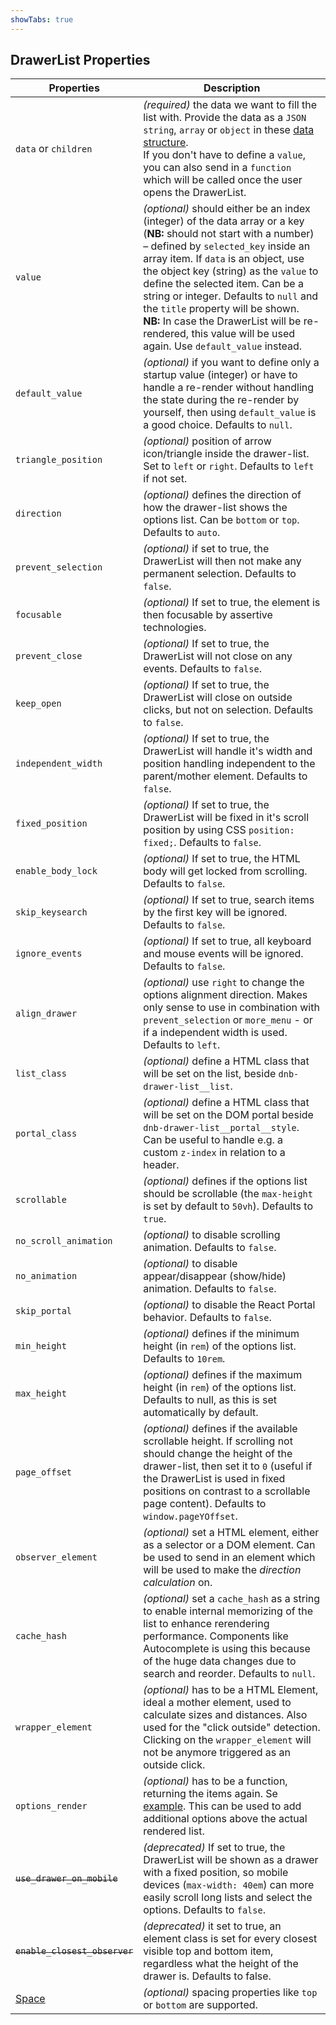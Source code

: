 ```yaml
---
showTabs: true
---
```


## DrawerList Properties

| Properties                                  | Description                                                                                                                                                                                                                                                                                                                                                                                                                                                                          |
| ------------------------------------------- | ------------------------------------------------------------------------------------------------------------------------------------------------------------------------------------------------------------------------------------------------------------------------------------------------------------------------------------------------------------------------------------------------------------------------------------------------------------------------------------ |
| `data` or `children`                        | _(required)_ the data we want to fill the list with. Provide the data as a `JSON string`, `array` or `object` in these [data structure](/uilib/components/fragments/drawer-list/info#data-structure). <br /> If you don't have to define a `value`, you can also send in a `function` which will be called once the user opens the DrawerList.                                                                                                                                      |
| `value`                                     | _(optional)_ should either be an index (integer) of the data array or a key (**NB:** should not start with a number) – defined by `selected_key` inside an array item. If `data` is an object, use the object key (string) as the `value` to define the selected item. Can be a string or integer. Defaults to `null` and the `title` property will be shown. <br /> **NB:** In case the DrawerList will be re-rendered, this value will be used again. Use `default_value` instead. |
| `default_value`                             | _(optional)_ if you want to define only a startup value (integer) or have to handle a re-render without handling the state during the re-render by yourself, then using `default_value` is a good choice. Defaults to `null`.                                                                                                                                                                                                                                                       |
| `triangle_position`                         | _(optional)_ position of arrow icon/triangle inside the drawer-list. Set to `left` or `right`. Defaults to `left` if not set.                                                                                                                                                                                                                                                                                                                                                        |
| `direction`                                 | _(optional)_ defines the direction of how the drawer-list shows the options list. Can be `bottom` or `top`. Defaults to `auto`.                                                                                                                                                                                                                                                                                                                                                      |
| `prevent_selection`                         | _(optional)_ if set to true, the DrawerList will then not make any permanent selection. Defaults to `false`.                                                                                                                                                                                                                                                                                                                                                                         |
| `focusable`                                 | _(optional)_ If set to true, the element is then focusable by assertive technologies.                                                                                                                                                                                                                                                                                                                                                                                                |
| `prevent_close`                             | _(optional)_ If set to true, the DrawerList will not close on any events. Defaults to `false`.                                                                                                                                                                                                                                                                                                                                                                                       |
| `keep_open`                                 | _(optional)_ If set to true, the DrawerList will close on outside clicks, but not on selection. Defaults to `false`.                                                                                                                                                                                                                                                                                                                                                                 |
| `independent_width`                         | _(optional)_ If set to true, the DrawerList will handle it's width and position handling independent to the parent/mother element. Defaults to `false`.                                                                                                                                                                                                                                                                                                                              |
| `fixed_position`                            | _(optional)_ If set to true, the DrawerList will be fixed in it's scroll position by using CSS `position: fixed;`. Defaults to `false`.                                                                                                                                                                                                                                                                                                                                              |
| `enable_body_lock`                          | _(optional)_ If set to true, the HTML body will get locked from scrolling. Defaults to `false`.                                                                                                                                                                                                                                                                                                                                                                                      |
| `skip_keysearch`                            | _(optional)_ If set to true, search items by the first key will be ignored. Defaults to `false`.                                                                                                                                                                                                                                                                                                                                                                                     |
| `ignore_events`                             | _(optional)_ If set to true, all keyboard and mouse events will be ignored. Defaults to `false`.                                                                                                                                                                                                                                                                                                                                                                                     |
| `align_drawer`                              | _(optional)_ use `right` to change the options alignment direction. Makes only sense to use in combination with `prevent_selection` or `more_menu` - or if a independent width is used. Defaults to `left`.                                                                                                                                                                                                                                                                          |
| `list_class`                                | _(optional)_ define a HTML class that will be set on the list, beside `dnb-drawer-list__list`.                                                                                                                                                                                                                                                                                                                                                                                       |
| `portal_class`                              | _(optional)_ define a HTML class that will be set on the DOM portal beside `dnb-drawer-list__portal__style`. Can be useful to handle e.g. a custom `z-index` in relation to a header.                                                                                                                                                                                                                                                                                                |
| `scrollable`                                | _(optional)_ defines if the options list should be scrollable (the `max-height` is set by default to `50vh`). Defaults to `true`.                                                                                                                                                                                                                                                                                                                                                    |
| `no_scroll_animation`                       | _(optional)_ to disable scrolling animation. Defaults to `false`.                                                                                                                                                                                                                                                                                                                                                                                                                    |
| `no_animation`                              | _(optional)_ to disable appear/disappear (show/hide) animation. Defaults to `false`.                                                                                                                                                                                                                                                                                                                                                                                                 |
| `skip_portal`                               | _(optional)_ to disable the React Portal behavior. Defaults to `false`.                                                                                                                                                                                                                                                                                                                                                                                                              |
| `min_height`                                | _(optional)_ defines if the minimum height (in `rem`) of the options list. Defaults to `10rem`.                                                                                                                                                                                                                                                                                                                                                                                      |
| `max_height`                                | _(optional)_ defines if the maximum height (in `rem`) of the options list. Defaults to null, as this is set automatically by default.                                                                                                                                                                                                                                                                                                                                                |
| `page_offset`                               | _(optional)_ defines if the available scrollable height. If scrolling not should change the height of the drawer-list, then set it to `0` (useful if the DrawerList is used in fixed positions on contrast to a scrollable page content). Defaults to `window.pageYOffset`.                                                                                                                                                                                                          |
| `observer_element`                          | _(optional)_ set a HTML element, either as a selector or a DOM element. Can be used to send in an element which will be used to make the _direction calculation_ on.                                                                                                                                                                                                                                                                                                                 |
| `cache_hash`                                | _(optional)_ set a `cache_hash` as a string to enable internal memorizing of the list to enhance rerendering performance. Components like Autocomplete is using this because of the huge data changes due to search and reorder. Defaults to `null`.                                                                                                                                                                                                                                 |
| `wrapper_element`                           | _(optional)_ has to be a HTML Element, ideal a mother element, used to calculate sizes and distances. Also used for the "click outside" detection. Clicking on the `wrapper_element` will not be anymore triggered as an outside click.                                                                                                                                                                                                                                              |
| `options_render`                            | _(optional)_ has to be a function, returning the items again. Se [example](/uilib/components/fragments/drawer-list#example-usage-of-options_render). This can be used to add additional options above the actual rendered list.                                                                                                                                                                                                                                                      |
| ~~`use_drawer_on_mobile`~~                  | _(deprecated)_ If set to true, the DrawerList will be shown as a drawer with a fixed position, so mobile devices (`max-width: 40em`) can more easily scroll long lists and select the options. Defaults to `false`.                                                                                                                                                                                                                                                                  |
| ~~`enable_closest_observer`~~               | _(deprecated)_ it set to true, an element class is set for every closest visible top and bottom item, regardless what the height of the drawer is. Defaults to false.                                                                                                                                                                                                                                                                                                                |
| [Space](/uilib/components/space/properties) | _(optional)_ spacing properties like `top` or `bottom` are supported.                                                                                                                                                                                                                                                                                                                                                                                                                |
